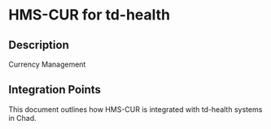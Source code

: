 # HMS-CUR for td-health

## Description

Currency Management

## Integration Points

This document outlines how HMS-CUR is integrated with td-health systems in Chad.
